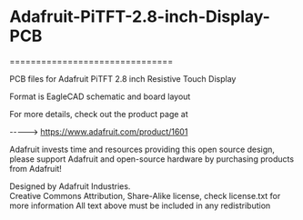 # Adafruit-PiTFT-2.8-inch-Display-PCB
===============================

PCB files for Adafruit PiTFT 2.8 inch Resistive Touch Display

Format is EagleCAD schematic and board layout

For more details, check out the product page at

-----> https://www.adafruit.com/product/1601

Adafruit invests time and resources providing this open source design, 
please support Adafruit and open-source hardware by purchasing 
products from Adafruit!

Designed by Adafruit Industries.  
Creative Commons Attribution, Share-Alike license, check license.txt for more information
All text above must be included in any redistribution
